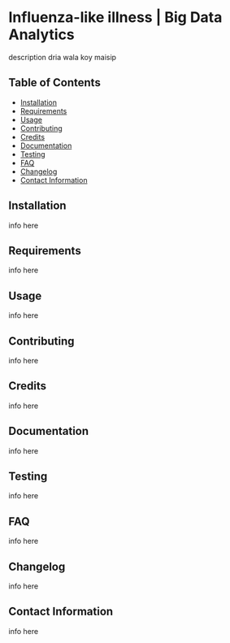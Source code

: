 # Influenza-like illness | Big Data Analytics

description dria wala koy maisip

## Table of Contents

- [Installation](#installation)
- [Requirements](#requirements)
- [Usage](#usage)
- [Contributing](#contributing)
- [Credits](#credits)
- [Documentation](#documentation)
- [Testing](#testing)
- [FAQ](#faq)
- [Changelog](#changelog)
- [Contact Information](#contact-information)

## Installation
info here
## Requirements
info here
## Usage
info here
## Contributing
info here
## Credits
info here
## Documentation
info here
## Testing
info here
## FAQ
info here
## Changelog
info here
## Contact Information
info here
